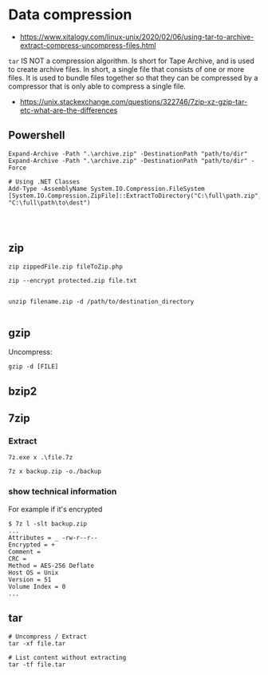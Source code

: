 # Data compression

- <https://www.xitalogy.com/linux-unix/2020/02/06/using-tar-to-archive-extract-compress-uncompress-files.html>


`tar` IS NOT a compression algorithm. Is short for Tape Archive, and is used to create archive files. In short, a single file that consists of one or more files. It is used to bundle files together so that they can be compressed by a compressor that is only able to compress a single file.
- <https://unix.stackexchange.com/questions/322746/7zip-xz-gzip-tar-etc-what-are-the-differences>



## Powershell

```
Expand-Archive -Path ".\archive.zip" -DestinationPath "path/to/dir"
Expand-Archive -Path ".\archive.zip" -DestinationPath "path/to/dir" -Force

# Using .NET Classes
Add-Type -AssemblyName System.IO.Compression.FileSystem
[System.IO.Compression.ZipFile]::ExtractToDirectory("C:\full\path.zip", "C:\full\path\to\dest")




```











## zip

```
zip zippedFile.zip fileToZip.php

zip --encrypt protected.zip file.txt


unzip filename.zip -d /path/to/destination_directory


```






## gzip
Uncompress:
```
gzip -d [FILE]
```





## bzip2















## 7zip

### Extract

`7z.exe x .\file.7z`

`7z x backup.zip -o./backup`


### show technical information

For example if it's encrypted
```
$ 7z l -slt backup.zip
...
Attributes = _ -rw-r--r--
Encrypted = +
Comment = 
CRC = 
Method = AES-256 Deflate
Host OS = Unix
Version = 51
Volume Index = 0
...
```











## tar

```
# Uncompress / Extract
tar -xf file.tar

# List content without extracting
tar -tf file.tar










```